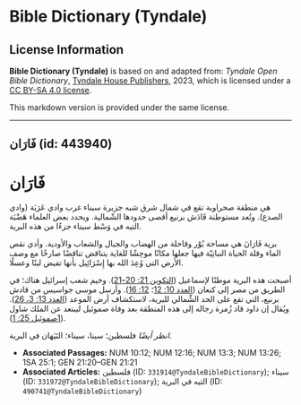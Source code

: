 # Bible Dictionary (Tyndale)

## License Information

**Bible Dictionary (Tyndale)** is based on and adapted from: _Tyndale Open Bible Dictionary_, [Tyndale House Publishers](https://tyndaleopenresources.com/), 2023, which is licensed under a [CC BY-SA 4.0 license](https://creativecommons.org/licenses/by-sa/4.0/legalcode.en).

This markdown version is provided under the same license.



--------------------------------

## فَارَان (id: 443940)

فَارَان
=======

هي منطقة صحراوية تقع في شمال شرق شبه جزيرة سيناء غرب وادي عَرَبَة (وادي الصدع). وتُعد مستوطنة قَادَش برنيع أقصى حدودها الشّمالية. ويحدد بعض العلماء هَضْبَة التيه في وَسْط سيناء جزءًا من هذه البرية.

برية فَارَانَ هي مساحة بُوْر وقاحلة من الهضاب والجبال والشعاب والأودية. وأدي نقص الماء وقلة الحياة النباتِيّة فيها جعلها مكانًا موحِشًا للغاية يتناقض تناقضًا صارخًا مع وصف الأرض التي وُعِدَ الله بها إِسْرَائِيل بأنها تفيض لبنًا وعسلًا.

أصبحت هذه البرية موطنًا لإسماعيل ([التكوين 21: 20–21](https://ref.ly/Gen21:20-Gen21:21)). وخيم شعب إسرائيل هناك؛ في الطريق من مصر إلى كنعان ([العدد 10: 12](https://ref.ly/Num10:12)؛ [12: 16](https://ref.ly/Num12:16)). وأرسل موسى جواسيس من قادش برنيع، التي تقع على الحد الشِّمالي للبرية، لاستكشاف أرض الموعد ([العدد 13: 3، 26](https://ref.ly/Num13:3,Num13:26)). ويُقال إن داود قاد زُمرة رجاله إلى هذه المنطقة بعد وفاة صموئيل ليبتعد عن الملك شاول ([1صموئيل 25: 1](https://ref.ly/1Sam25:1)).

*انظر أيضًا* فلسطين؛ سينا، سيناء؛ التَيَهان في البرية.

* **Associated Passages:** NUM 10:12; NUM 12:16; NUM 13:3; NUM 13:26; 1SA 25:1; GEN 21:20–GEN 21:21
* **Associated Articles:** فلسطين (ID: `331914@TyndaleBibleDictionary`); سيناء (ID: `331972@TyndaleBibleDictionary`); التيه في البرية (ID: `490741@TyndaleBibleDictionary`)

